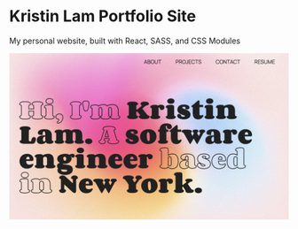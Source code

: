 # Kristin Lam Portfolio Site

My personal website, built with React, SASS, and CSS Modules

![Portfolio](https://github.com/kristinlam/kristinlam.github.io/blob/main/src/assets/images/readme.png?raw=true)
